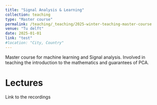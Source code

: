 ```yaml
---
title: "Signal Analysis & Learning"
collection: teaching
type: "Master course"
permalink: /teaching/_teaching/2025-winter-teaching-master-course
venue: "Tu delft"
date: 2025-01-01
link: "test"
#location: "City, Country"
---
```


Master course for machine learning and Signal analysis. Involved in teaching the introduction to the mathematics and guarantees of PCA.

Lectures
======
Link to the recordings

<!-- Test
======

Heading 3
====== -->
